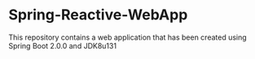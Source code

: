 # Spring-Reactive-WebApp
This repository contains a web application that has been created using Spring Boot 2.0.0 and JDK8u131 

